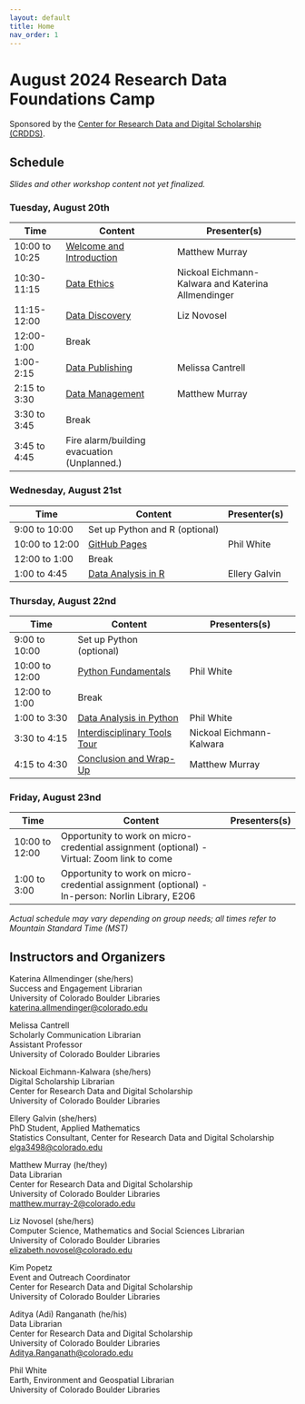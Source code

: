 ```yaml
---
layout: default
title: Home
nav_order: 1
---
```

# August 2024 Research Data Foundations Camp
Sponsored by the [Center for Research Data and Digital Scholarship (CRDDS)](https://www.colorado.edu/crdds/).

## Schedule

_Slides and other workshop content not yet finalized._

### Tuesday, August 20th

| Time | Content|Presenter(s)|
| --- | ---|----|
| 10:00 to 10:25 | [Welcome and Introduction](content/introduction.html)|Matthew Murray|
| 10:30-11:15| [Data Ethics](content/data-ethics.html)| Nickoal Eichmann-Kalwara and Katerina Allmendinger
| 11:15-12:00| [Data Discovery](content/data-discovery.html)| Liz Novosel
| 12:00-1:00| Break|
| 1:00-2:15| [Data Publishing](content/data-publishing-CU-scholar.html)| Melissa Cantrell
| 2:15 to 3:30| [Data Management](content/data_management.html)|Matthew Murray
|3:30 to 3:45|Break|
| 3:45 to 4:45| Fire alarm/building evacuation (Unplanned.)

### Wednesday, August 21st

| Time | Content|Presenter(s)|
| --- | ---|----|
| 9:00 to 10:00| Set up Python and R (optional)| 
| 10:00 to 12:00|[GitHub Pages](content/git_github.html)| Phil White|
| 12:00 to 1:00 | Break
| 1:00 to 4:45 |[Data Analysis in R](content/data-analysis-in-R.html)|Ellery Galvin

### Thursday, August 22nd

| Time | Content|Presenters(s)
| --- | ---|----|
| 9:00 to 10:00| Set up Python (optional)| 
| 10:00 to 12:00 | [Python Fundamentals](content/data-analysis-in-python/python_foundations.html)| Phil White|
| 12:00 to 1:00| Break
| 1:00 to 3:30 | [Data Analysis in Python](content/data-analysis-in-python/python_data_analysis.html)| Phil White|
| 3:30 to 4:15| [Interdisciplinary Tools Tour](content/interdisciplinary-tour.html)| Nickoal Eichmann-Kalwara
| 4:15 to 4:30|[Conclusion and Wrap-Up](content/wrap-up.html)|Matthew Murray|

### Friday, August 23nd

| Time | Content|Presenters(s)
| --- | ---|----|
| 10:00 to 12:00| Opportunity to work on micro-credential assignment (optional) - Virtual: Zoom link to come| 
| 1:00 to 3:00| Opportunity to work on micro-credential assignment (optional) - In-person: Norlin Library, E206| 

_Actual schedule may vary depending on group needs; all times refer to Mountain Standard Time (MST)_  


## Instructors and Organizers

Katerina Allmendinger (she/hers)\
Success and Engagement Librarian\
University of Colorado Boulder Libraries\
[katerina.allmendinger@colorado.edu](mailto:katerina.allmendinger@colorado.edu)

Melissa Cantrell\
Scholarly Communication Librarian\
Assistant Professor\
University of Colorado Boulder Libraries

Nickoal Eichmann-Kalwara (she/hers)\
Digital Scholarship Librarian\
Center for Research Data and Digital Scholarship\
University of Colorado Boulder Libraries

Ellery Galvin (she/hers)\
PhD Student, Applied Mathematics\
Statistics Consultant, Center for Research Data and Digital Scholarship\
[elga3498@colorado.edu](mailto:elga3498@colorado.edu)

Matthew Murray (he/they)\
Data Librarian\
Center for Research Data and Digital Scholarship\
University of Colorado Boulder Libraries\
[matthew.murray-2@colorado.edu](mailto:matthew.murray-2@colorado.edu)

Liz Novosel (she/hers)\
Computer Science, Mathematics and Social Sciences Librarian\
University of Colorado Boulder Libraries\
[elizabeth.novosel@colorado.edu](mailto:elizabeth.novosel@colorado.edu)

Kim Popetz\
Event and Outreach Coordinator\
Center for Research Data and Digital Scholarship\
University of Colorado Boulder Libraries

Aditya (Adi) Ranganath (he/his)  
Data Librarian  
Center for Research Data and Digital Scholarship  
University of Colorado Boulder Libraries  
[Aditya.Ranganath@colorado.edu](mailto:Aditya.Ranganath@colorado.edu)

Phil White\
Earth, Environment and Geospatial Librarian\
University of Colorado Boulder Libraries